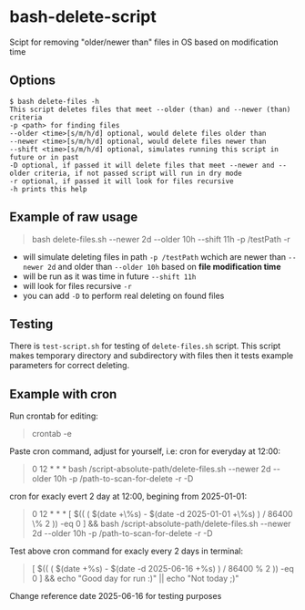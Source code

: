 # bash-delete-script
Scipt for removing "older/newer than" files in OS based on modification time

## Options
```
$ bash delete-files -h
This script deletes files that meet --older (than) and --newer (than) criteria
-p <path> for finding files
--older <time>[s/m/h/d] optional, would delete files older than
--newer <time>[s/m/h/d] optional, would delete files newer than
--shift <time>[s/m/h/d] optional, simulates running this script in future or in past
-D optional, if passed it will delete files that meet --newer and --older criteria, if not passed script will run in dry mode
-r optional, if passed it will look for files recursive
-h prints this help
```

## Example of raw usage
>bash delete-files.sh --newer 2d --older 10h --shift 11h -p /testPath -r

- will simulate deleting files in path `-p /testPath` wchich are newer than `--newer 2d` and older than `--older 10h` based on **file modification time**
- will be run as it was time in future `--shift 11h`
- will look for files recursive `-r`
- you can add `-D` to perform real deleting on found files

## Testing
There is `test-script.sh` for testing of `delete-files.sh` script.
This script makes temporary directory and subdirectory with files then it tests example parameters for correct deleting. 

## Example with cron
Run crontab for editing:</br>
>crontab -e

Paste cron command, adjust for yourself, i.e: cron for everyday at 12:00:</br>
>0 12 * * * bash /script-absolute-path/delete-files.sh --newer 2d --older 10h -p /path-to-scan-for-delete -r -D

cron for exacly evert 2 day at 12:00, begining from 2025-01-01:</br>
>0 12 * * * [ $(( ( $(date +\\%s) - $(date -d 2025-01-01 +\\%s) ) / 86400 \\% 2 )) -eq 0 ] && bash /script-absolute-path/delete-files.sh --newer 2d --older 10h -p /path-to-scan-for-delete -r -D

Test above cron command for exacly every 2 days in terminal:</br>
>[ $(( ( $(date +%s) - $(date -d 2025-06-16 +%s) ) / 86400 % 2 )) -eq 0 ] && echo "Good day for run :)" || echo "Not today ;)"

Change reference date 2025-06-16 for testing purposes